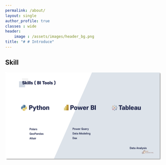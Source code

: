 ```yaml
---
permalink: /about/
layout: single
author_profile: true
classes : wide
header:
	image : /assets/images/header_bg.png
title: "# # Introduce"
---
```


## Skill

![foo](/assets/images/skill.png)